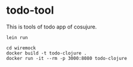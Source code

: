 # todo-tool

This is tools of todo app of cosujure.

```
lein run
```

```
cd wiremock
docker build -t todo-clojure .
docker run -it --rm -p 3000:8080 todo-clojure
```